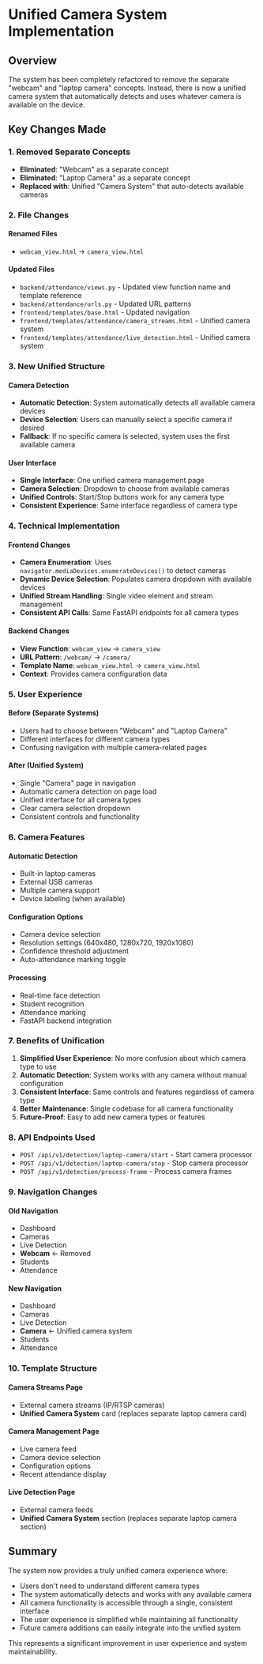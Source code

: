 # Unified Camera System Implementation

## Overview
The system has been completely refactored to remove the separate "webcam" and "laptop camera" concepts. Instead, there is now a unified camera system that automatically detects and uses whatever camera is available on the device.

## Key Changes Made

### 1. Removed Separate Concepts
- **Eliminated**: "Webcam" as a separate concept
- **Eliminated**: "Laptop Camera" as a separate concept
- **Replaced with**: Unified "Camera System" that auto-detects available cameras

### 2. File Changes

#### Renamed Files
- `webcam_view.html` → `camera_view.html`

#### Updated Files
- `backend/attendance/views.py` - Updated view function name and template reference
- `backend/attendance/urls.py` - Updated URL patterns
- `frontend/templates/base.html` - Updated navigation
- `frontend/templates/attendance/camera_streams.html` - Unified camera system
- `frontend/templates/attendance/live_detection.html` - Unified camera system

### 3. New Unified Structure

#### Camera Detection
- **Automatic Detection**: System automatically detects all available camera devices
- **Device Selection**: Users can manually select a specific camera if desired
- **Fallback**: If no specific camera is selected, system uses the first available camera

#### User Interface
- **Single Interface**: One unified camera management page
- **Camera Selection**: Dropdown to choose from available cameras
- **Unified Controls**: Start/Stop buttons work for any camera type
- **Consistent Experience**: Same interface regardless of camera type

### 4. Technical Implementation

#### Frontend Changes
- **Camera Enumeration**: Uses `navigator.mediaDevices.enumerateDevices()` to detect cameras
- **Dynamic Device Selection**: Populates camera dropdown with available devices
- **Unified Stream Handling**: Single video element and stream management
- **Consistent API Calls**: Same FastAPI endpoints for all camera types

#### Backend Changes
- **View Function**: `webcam_view` → `camera_view`
- **URL Pattern**: `/webcam/` → `/camera/`
- **Template Name**: `webcam_view.html` → `camera_view.html`
- **Context**: Provides camera configuration data

### 5. User Experience

#### Before (Separate Systems)
- Users had to choose between "Webcam" and "Laptop Camera"
- Different interfaces for different camera types
- Confusing navigation with multiple camera-related pages

#### After (Unified System)
- Single "Camera" page in navigation
- Automatic camera detection on page load
- Unified interface for all camera types
- Clear camera selection dropdown
- Consistent controls and functionality

### 6. Camera Features

#### Automatic Detection
- Built-in laptop cameras
- External USB cameras
- Multiple camera support
- Device labeling (when available)

#### Configuration Options
- Camera device selection
- Resolution settings (640x480, 1280x720, 1920x1080)
- Confidence threshold adjustment
- Auto-attendance marking toggle

#### Processing
- Real-time face detection
- Student recognition
- Attendance marking
- FastAPI backend integration

### 7. Benefits of Unification

1. **Simplified User Experience**: No more confusion about which camera type to use
2. **Automatic Detection**: System works with any camera without manual configuration
3. **Consistent Interface**: Same controls and features regardless of camera type
4. **Better Maintenance**: Single codebase for all camera functionality
5. **Future-Proof**: Easy to add new camera types or features

### 8. API Endpoints Used

- `POST /api/v1/detection/laptop-camera/start` - Start camera processor
- `POST /api/v1/detection/laptop-camera/stop` - Stop camera processor
- `POST /api/v1/detection/process-frame` - Process camera frames

### 9. Navigation Changes

#### Old Navigation
- Dashboard
- Cameras
- Live Detection
- **Webcam** ← Removed
- Students
- Attendance

#### New Navigation
- Dashboard
- Cameras
- Live Detection
- **Camera** ← Unified camera system
- Students
- Attendance

### 10. Template Structure

#### Camera Streams Page
- External camera streams (IP/RTSP cameras)
- **Unified Camera System** card (replaces separate laptop camera card)

#### Camera Management Page
- Live camera feed
- Camera device selection
- Configuration options
- Recent attendance display

#### Live Detection Page
- External camera feeds
- **Unified Camera System** section (replaces separate laptop camera section)

## Summary

The system now provides a truly unified camera experience where:
- Users don't need to understand different camera types
- The system automatically detects and works with any available camera
- All camera functionality is accessible through a single, consistent interface
- The user experience is simplified while maintaining all functionality
- Future camera additions can easily integrate into the unified system

This represents a significant improvement in user experience and system maintainability.
